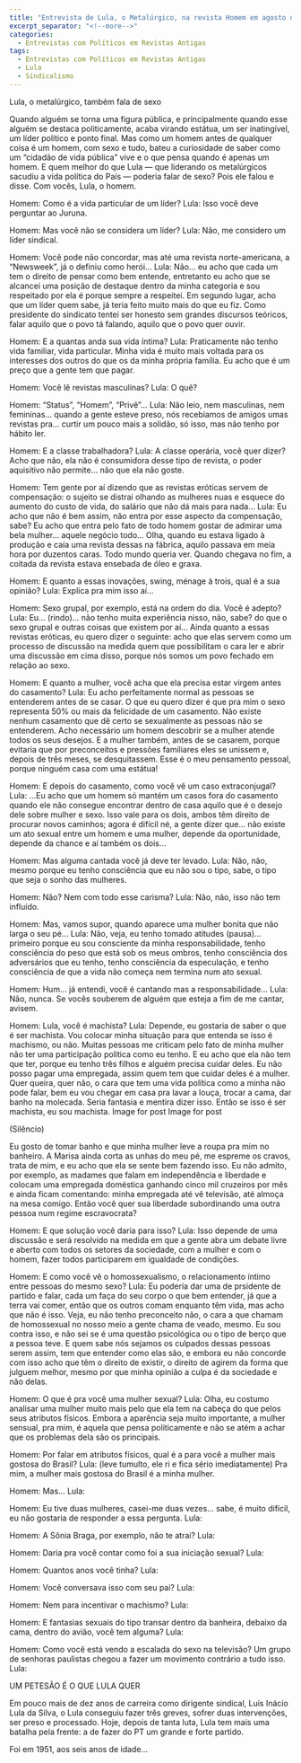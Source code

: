 ```yaml
---
title: "Entrevista de Lula, o Metalúrgico, na revista Homem em agosto de 1981"
excerpt_separator: "<!--more-->"
categories:
  - Entrevistas com Políticos em Revistas Antigas
tags:
  - Entrevistas com Políticos em Revistas Antigas
  - Lula
  - Sindicalismo
---
```

Lula, o metalúrgico, também fala de sexo

Quando alguém se torna uma figura pública, e principalmente quando esse alguém se destaca politicamente, acaba virando estátua, um ser inatingível, um líder político e ponto final. Mas como um homem antes de qualquer coisa é um homem, com sexo e tudo, bateu a curiosidade de saber como um “cidadão de vida pública” vive e o que pensa quando é apenas um homem. E quem melhor do que Lula — que liderando os metalúrgicos sacudiu a vida política do País — poderia falar de sexo? Pois ele falou e disse. Com vocês, Lula, o homem.

<!--more-->

Homem: Como é a vida particular de um líder?
Lula: Isso você deve perguntar ao Juruna.

Homem: Mas você não se considera um líder?
Lula: Não, me considero um líder sindical.

Homem: Você pode não concordar, mas até uma revista norte-americana, a “Newsweek”, já o definiu como herói…
Lula: Não… eu acho que cada um tem o direito de pensar como bem entende, entretanto eu acho que se alcancei uma posição de destaque dentro da minha categoria e sou respeitado por ela é porque sempre a respeitei. Em segundo lugar, acho que um líder quem sabe, já teria feito muito mais do que eu fiz. Como presidente do sindicato tentei ser honesto sem grandes discursos teóricos, falar aquilo que o povo tá falando, aquilo que o povo quer ouvir.

Homem: E a quantas anda sua vida íntima?
Lula: Praticamente não tenho vida familiar, vida particular. Minha vida é muito mais voltada para os interesses dos outros do que os da minha própria família. Eu acho que é um preço que a gente tem que pagar.

Homem: Você lê revistas masculinas?
Lula: O quê?

Homem: “Status”, “Homem”, “Privê”…
Lula: Não leio, nem masculinas, nem femininas… quando a gente esteve preso, nós recebíamos de amigos umas revistas pra… curtir um pouco mais a solidão, só isso, mas não tenho por hábito ler.

Homem: E a classe trabalhadora?
Lula: A classe operária, você quer dizer? Acho que não, ela não é consumidora desse tipo de revista, o poder aquisitivo não permite… não que ela não goste.

Homem: Tem gente por aí dizendo que as revistas eróticas servem de compensação: o sujeito se distrai olhando as mulheres nuas e esquece do aumento do custo de vida, do salário que não dá mais para nada…
Lula: Eu acho que não é bem assim, não entra por esse aspecto da compensação, sabe? Eu acho que entra pelo fato de todo homem gostar de admirar uma bela mulher… aquele negócio todo… Olha, quando eu estava ligado à produção e caía uma revista dessas na fábrica, aquilo passava em meia hora por duzentos caras. Todo mundo queria ver. Quando chegava no fim, a coitada da revista estava ensebada de óleo e graxa.

Homem: E quanto a essas inovações, swing, ménage à trois, qual é a sua opinião?
Lula: Explica pra mim isso aí…

Homem: Sexo grupal, por exemplo, está na ordem do dia. Você é adepto?
Lula: Eu… (rindo)… não tenho muita experiência nisso, não, sabe? do que o sexo grupal e outras coisas que existem por aí… Ainda quanto a essas revistas eróticas, eu quero dizer o seguinte: acho que elas servem como um processo de discussão na medida quem que possibilitam o cara ler e abrir uma discussão em cima disso, porque nós somos um povo fechado em relação ao sexo.

Homem: E quanto a mulher, você acha que ela precisa estar virgem antes do casamento?
Lula: Eu acho perfeitamente normal as pessoas se entenderem antes de se casar. O que eu quero dizer é que pra mim o sexo representa 50% ou mais da felicidade de um casamento. Não existe nenhum casamento que dê certo se sexualmente as pessoas não se entenderem. Acho necessário um homem descobrir se a mulher atende todos os seus desejos. E a mulher também, antes de se casarem, porque evitaria que por preconceitos e pressões familiares eles se unissem e, depois de três meses, se desquitassem. Esse é o meu pensamento pessoal, porque ninguém casa com uma estátua!

Homem: E depois do casamento, como você vê um caso extraconjugal?
Lula: …Eu acho que um homem só mantém um casos fora do casamento quando ele não consegue encontrar dentro de casa aquilo que é o desejo dele sobre mulher e sexo. Isso vale para os dois, ambos têm direito de procurar novos caminhos; agora é difícil né, a gente dizer que… não existe um ato sexual entre um homem e uma mulher, depende da oportunidade, depende da chance e aí também os dois…

Homem: Mas alguma cantada você já deve ter levado.
Lula: Não, não, mesmo porque eu tenho consciência que eu não sou o tipo, sabe, o tipo que seja o sonho das mulheres.

Homem: Não? Nem com todo esse carisma?
Lula: Não, não, isso não tem influído.

Homem: Mas, vamos supor, quando aparece uma mulher bonita que não larga o seu pé…
Lula: Não, veja, eu tenho tomado atitudes (pausa)… primeiro porque eu sou consciente da minha responsabilidade, tenho consciência do peso que está sob os meus ombros, tenho consciência dos adversários que eu tenho, tenho consciência da especulação, e tenho consciência de que a vida não começa nem termina num ato sexual.

Homem: Hum… já entendi, você é cantando mas a responsabilidade…
Lula: Não, nunca. Se vocês souberem de alguém que esteja a fim de me cantar, avisem.

Homem: Lula, você é machista?
Lula: Depende, eu gostaria de saber o que é ser machista. Vou colocar minha situação para que entenda se isso é machismo, ou não. Muitas pessoas me criticam pelo fato de minha mulher não ter uma participação política como eu tenho. E eu acho que ela não tem que ter, porque eu tenho três filhos e alguém precisa cuidar deles. Eu não posso pagar uma empregada, assim quem tem que cuidar deles é a mulher. Quer queira, quer não, o cara que tem uma vida política como a minha não pode falar, bem eu vou chegar em casa pra lavar a louça, trocar a cama, dar banho na molecada. Seria fantasia e mentira dizer isso. Então se isso é ser machista, eu sou machista.
Image for post
Image for post

(Silêncio)

Eu gosto de tomar banho e que minha mulher leve a roupa pra mim no banheiro. A Marisa ainda corta as unhas do meu pé, me espreme os cravos, trata de mim, e eu acho que ela se sente bem fazendo isso. Eu não admito, por exemplo, as madames que falam em independência e liberdade e colocam uma empregada doméstica ganhando cinco mil cruzeiros por mês e ainda ficam comentando: minha empregada até vê televisão, até almoça na mesa comigo. Então você quer sua liberdade subordinando uma outra pessoa num regime escravocrata?

Homem: E que solução você daria para isso?
Lula: Isso depende de uma discussão e será resolvido na medida em que a gente abra um debate livre e aberto com todos os setores da sociedade, com a mulher e com o homem, fazer todos participarem em igualdade de condições.

Homem: E como você vê o homossexualismo, o relacionamento íntimo entre pessoas do mesmo sexo?
Lula: Eu poderia dar uma de prsidente de partido e falar, cada um faça do seu corpo o que bem entender, já que a terra vai comer, então que os outros comam enquanto têm vida, mas acho que não é isso. Veja, eu não tenho preconceito não, o cara a que chamam de homossexual no nosso meio a gente chama de veado, mesmo. Eu sou contra isso, e não sei se é uma questão psicológica ou o tipo de berço que a pessoa teve. E quem sabe nós sejamos os culpados dessas pessoas serem assim, tem que entender como elas são, e embora eu não concorde com isso acho que têm o direito de existir, o direito de agirem da forma que julguem melhor, mesmo por que minha opinião a culpa é da sociedade e não delas.

Homem: O que é pra você uma mulher sexual?
Lula: Olha, eu costumo analisar uma mulher muito mais pelo que ela tem na cabeça do que pelos seus atributos físicos. Embora a aparência seja muito importante, a mulher sensual, pra mim, é aquela que pensa politicamente e não se atém a achar que os problemas dela são os principais.

Homem: Por falar em atributos físicos, qual é a para você a mulher mais gostosa do Brasil?
Lula: (leve tumulto, ele ri e fica sério imediatamente) Pra mim, a mulher mais gostosa do Brasil é a minha mulher.

Homem: Mas…
Lula:

Homem: Eu tive duas mulheres, casei-me duas vezes… sabe, é muito difícil, eu não gostaria de responder a essa pergunta.
Lula:

Homem: A Sônia Braga, por exemplo, não te atrai?
Lula:

Homem: Daria pra você contar como foi a sua iniciação sexual?
Lula:

Homem: Quantos anos você tinha?
Lula:

Homem: Você conversava isso com seu pai?
Lula:

Homem: Nem para incentivar o machismo?
Lula:

Homem: E fantasias sexuais do tipo transar dentro da banheira, debaixo da cama, dentro do avião, você tem alguma?
Lula:

Homem: Como você está vendo a escalada do sexo na televisão? Um grupo de senhoras paulistas chegou a fazer um movimento contrário a tudo isso.
Lula:

UM PETESÃO É O QUE LULA QUER

Em pouco mais de dez anos de carreira como dirigente sindical, Luís Inácio Lula da Silva, o Lula conseguiu fazer três greves, sofrer duas intervenções, ser preso e processado. Hoje, depois de tanta luta, Lula tem mais uma batalha pela frente: a de fazer do PT um grande e forte partido.

Foi em 1951, aos seis anos de idade…